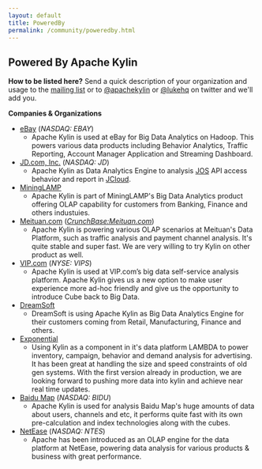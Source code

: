 ```yaml
---
layout: default
title: PoweredBy
permalink: /community/poweredby.html
---		
```


## Powered By Apache Kylin

__How to be listed here?__
Send a quick description of your organization and usage to the [mailing list](mailto:user@kylin.apache.org) or to [@apachekylin](https://twitter.com/apachekylin) or [@lukehq](https://twitter.com/lukehq) on twitter and we'll add you.

__Companies & Organizations__

* [eBay](http://www.ebay.com)  (_NASDAQ: EBAY_)
    * Apache Kylin is used at eBay for Big Data Analytics on Hadoop. This powers various data products including Behavior Analytics, Traffic Reporting, Account Manager Application and Streaming Dashboard.
* [JD.com, Inc.](http://www.jd.com)  (_NASDAQ: JD_)
    * Apache Kylin as Data Analytics Engine to analysis [JOS](http://jos.jd.com) API access behavior and report in [JCloud](http://www.jcloud.com).
* [MiningLAMP](http://www.mininglamp.com)
    * Apache Kylin is part of MiningLAMP's Big Data Analytics product offering OLAP capability for customers from Banking, Finance and others industuies.
* [Meituan.com](http://www.meituan.com) (_[CrunchBase:Meituan.com](https://www.crunchbase.com/organization/meituan-com)_)
    * Apache Kylin is powering various OLAP scenarios at Meituan's Data Platform, such as traffic analysis and payment channel analysis. It's quite stable and super fast. We are very willing to try Kylin on other product as well.
* [VIP.com](http://www.vip.com)  (_NYSE: VIPS_)
    * Apache Kylin is used at VIP.com’s big data self-service analysis platform. Apache Kylin gives us a new option to make user experience more ad-hoc friendly and give us the opportunity to introduce Cube back to Big Data.
* [DreamSoft](http://www.dream-it.cn/)
    * DreamSoft is using Apache Kylin as Big Data Analytics Engine for their customers coming from Retail, Manufacturing, Finance and others.
* [Exponential](http://www.exponential.com)
	* Using Kylin as a component in it's data platform LAMBDA to power inventory, campaign, behavior and demand analysis for advertising. It has been great at handling the size and speed constraints of old gen systems. With the first version already in production, we are looking forward to pushing more data into kylin and achieve near real time updates. 
* [Baidu Map](http://map.baidu.com/)  (_NASDAQ: BIDU_)
	* Apache Kylin is used for analysis Baidu Map's huge amounts of data about users, channels and etc, it performs quite fast with its own pre-calculation and index technologies along with the cubes.
* [NetEase](http://www.163.com/)  (_NASDAQ: NTES_)
	* Apache has been introduced as an OLAP engine for the data platform at NetEase, powering data analysis for various products & business with great performance.

    
